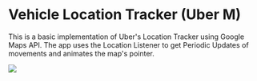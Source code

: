 # Vehicle Location Tracker (Uber M)

This is a basic implementation of Uber's Location Tracker using Google Maps API. The app uses the Location Listener to get Periodic Updates of movements and animates the map's pointer.

<img src ="https://github.com/mrina24/MotionVehicleTracker/blob/master/app/src/main/res/drawable/screen.gif"/>
